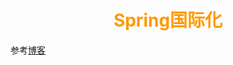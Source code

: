 # <div style="text-align:center;color:#FF9900">Spring国际化</div>

参考[博客](https://blog.csdn.net/u012834750/article/details/79315968)

